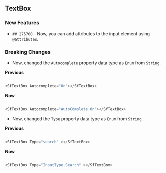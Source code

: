 ##  TextBox

###    New Features

- `## 275700` - Now, you can add attributes to the input element using `@attributes`.

###    Breaking Changes

- Now, changed the `Autocomplete` property data type as `Enum` from `String`.

**Previous**

```csharp

<SfTextBox Autocomplete="On"></SfTextBox>

```

**Now**

```csharp

<SfTextBox Autocomplete="AutoComplete.On"></SfTextBox>

```

- Now, changed the `Type` property data type as `Enum` from `String`.

**Previous**

```csharp

<SfTextBox Type="search" ></SfTextBox>

```

**Now**

```csharp

<SfTextBox Type="InputType.Search" ></SfTextBox>

```
